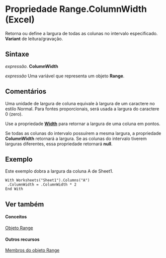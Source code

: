 
# Propriedade Range.ColumnWidth (Excel)

Retorna ou define a largura de todas as colunas no intervalo especificado.  **Variant** de leitura/gravação.


## Sintaxe

 _expressão_. **ColumnWidth**

 _expressão_ Uma variável que representa um objeto **Range**.


## Comentários

Uma unidade de largura de coluna equivale à largura de um caractere no estilo Normal. Para fontes proporcionais, será usada a largura do caractere 0 (zero).

Use a propriedade  **[Width](75c3aff6-25a0-2f64-2c25-da213b87393b.md)** para retornar a largura de uma coluna em pontos.

Se todas as colunas do intervalo possuírem a mesma largura, a propriedade  **ColumnWidth** retornará a largura. Se as colunas do intervalo tiverem larguras diferentes, essa propriedade retornará **null**.


## Exemplo

Este exemplo dobra a largura da coluna A de Sheet1.


```
With Worksheets("Sheet1").Columns("A") 
 .ColumnWidth = .ColumnWidth * 2 
End With
```


## Ver também


#### Conceitos


[Objeto Range](b8207778-0dcc-4570-1234-f130532cc8cd.md)
#### Outros recursos


[Membros do objeto Range](4336bf81-1e63-7e44-1792-baf366a027a7.md)